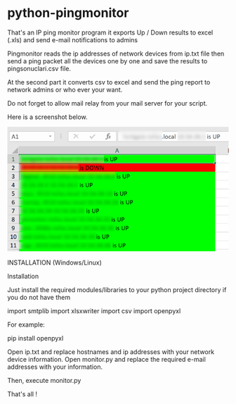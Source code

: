 # python-pingmonitor

That's an IP ping monitor program it exports Up / Down results to excel (.xls) and send e-mail notifications to admins

Pingmonitor reads the ip addresses of network devices from ip.txt file then send a ping packet all the devices one by one and save the results to pingsonuclari.csv file.

At the second part it converts csv to excel and send the ping report to network admins or who ever your want.

Do not forget to allow mail relay from your mail server for your script.

Here is a screenshot below.


![alt text](https://github.com/goksinenki/python-ping-monitor/blob/master/pingmonitor.png)


INSTALLATION (Windows/Linux)

Installation

Just install the required modules/libraries to your python project directory if you do not have them

import smtplib
import xlsxwriter
import csv
import openpyxl

For example:

pip install openpyxl

Open ip.txt and replace hostnames and ip addresses with your network device information.
Open monitor.py and replace the required e-mail addresses with your information.

Then, execute monitor.py

That's all !
